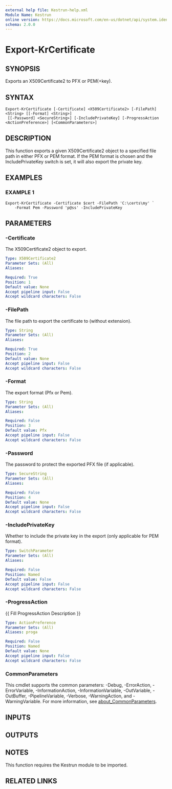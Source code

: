 ```yaml
---
external help file: Kestrun-help.xml
Module Name: Kestrun
online version: https://docs.microsoft.com/en-us/dotnet/api/system.identitymodel.tokens.jwt.jwtsecuritytoken?view=azure-dotnet
schema: 2.0.0
---
```


# Export-KrCertificate

## SYNOPSIS
Exports an X509Certificate2 to PFX or PEM(+key).

## SYNTAX

```
Export-KrCertificate [-Certificate] <X509Certificate2> [-FilePath] <String> [[-Format] <String>]
 [[-Password] <SecureString>] [-IncludePrivateKey] [-ProgressAction <ActionPreference>] [<CommonParameters>]
```

## DESCRIPTION
This function exports a given X509Certificate2 object to a specified file path in either PFX or PEM format.
If the PEM format is chosen and the IncludePrivateKey switch is set, it will also export the private key.

## EXAMPLES

### EXAMPLE 1
```
Export-KrCertificate -Certificate $cert -FilePath 'C:\certs\my' `
    -Format Pem -Password 'p@ss' -IncludePrivateKey
```

## PARAMETERS

### -Certificate
The X509Certificate2 object to export.

```yaml
Type: X509Certificate2
Parameter Sets: (All)
Aliases:

Required: True
Position: 1
Default value: None
Accept pipeline input: False
Accept wildcard characters: False
```

### -FilePath
The file path to export the certificate to (without extension).

```yaml
Type: String
Parameter Sets: (All)
Aliases:

Required: True
Position: 2
Default value: None
Accept pipeline input: False
Accept wildcard characters: False
```

### -Format
The export format (Pfx or Pem).

```yaml
Type: String
Parameter Sets: (All)
Aliases:

Required: False
Position: 3
Default value: Pfx
Accept pipeline input: False
Accept wildcard characters: False
```

### -Password
The password to protect the exported PFX file (if applicable).

```yaml
Type: SecureString
Parameter Sets: (All)
Aliases:

Required: False
Position: 4
Default value: None
Accept pipeline input: False
Accept wildcard characters: False
```

### -IncludePrivateKey
Whether to include the private key in the export (only applicable for PEM format).

```yaml
Type: SwitchParameter
Parameter Sets: (All)
Aliases:

Required: False
Position: Named
Default value: False
Accept pipeline input: False
Accept wildcard characters: False
```

### -ProgressAction
{{ Fill ProgressAction Description }}

```yaml
Type: ActionPreference
Parameter Sets: (All)
Aliases: proga

Required: False
Position: Named
Default value: None
Accept pipeline input: False
Accept wildcard characters: False
```

### CommonParameters
This cmdlet supports the common parameters: -Debug, -ErrorAction, -ErrorVariable, -InformationAction, -InformationVariable, -OutVariable, -OutBuffer, -PipelineVariable, -Verbose, -WarningAction, and -WarningVariable. For more information, see [about_CommonParameters](http://go.microsoft.com/fwlink/?LinkID=113216).

## INPUTS

## OUTPUTS

## NOTES
This function requires the Kestrun module to be imported.

## RELATED LINKS
